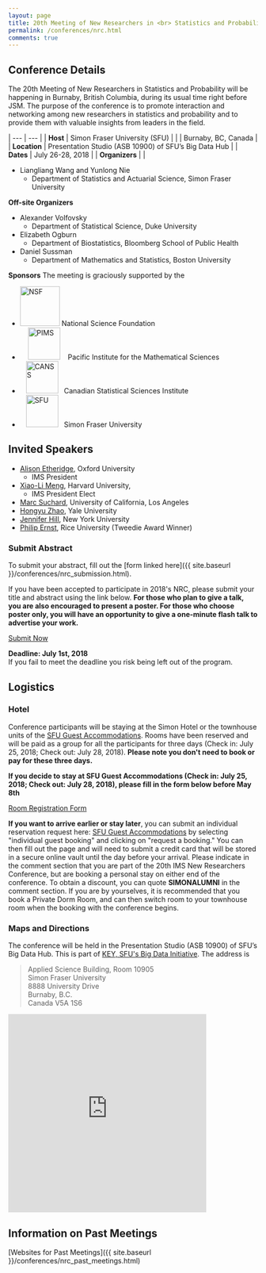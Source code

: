 ```yaml
---
layout: page
title: 20th Meeting of New Researchers in <br> Statistics and Probability
permalink: /conferences/nrc.html
comments: true
---
```




## Conference Details


The 20th Meeting of New Researchers in Statistics and Probability will be happening in Burnaby, British Columbia, during its usual time right before JSM.
The purpose of the conference is to promote interaction and networking among new researchers in statistics and probability and to provide them with valuable insights from leaders in the field.


| --- | --- |
| __Host__ | Simon Fraser University (SFU) |
|  | Burnaby, BC, Canada |
| __Location__ | Presentation Studio (ASB 10900) of SFU’s Big Data Hub |
| __Dates__ | July 26-28, 2018 |
| __Organizers__ |  |

* Liangliang Wang and Yunlong Nie
  * Department of Statistics and Actuarial Science, Simon Fraser University


__Off-site Organizers__

* Alexander Volfovsky
  * Department of Statistical Science, Duke University
* Elizabeth Ogburn
  * Department of Biostatistics, Bloomberg School of Public Health
* Daniel Sussman
  * Department of Mathematics and Statistics, Boston University

__Sponsors__ The meeting is graciously supported by the
  
* <img src="https://www.nsfgrfp.org/images/nsf-logo.png" alt="NSF" style="height: 80px;"/> National Science Foundation
* &nbsp;&nbsp;&nbsp; <img src="https://upload.wikimedia.org/wikipedia/commons/d/d7/PIMS_logo.png" alt="PIMS" style="height: 65px;"/> &nbsp;&nbsp; Pacific Institute for the Mathematical Sciences
* &nbsp;&nbsp; <img src="https://ssc.ca/sites/ssc/files/data/Members/public/about/SARGC/canssi_logo_web.png" alt="CANSS" style="height: 65px;"/> &nbsp;  Canadian Statistical Sciences Institute
* &nbsp;&nbsp; <img src="{{ site.baseurl }}/image/sfu.jpg" alt="SFU" style="height: 65px;"/> &nbsp;  Simon Fraser University



## Invited Speakers


* [Alison Etheridge](http://www.stats.ox.ac.uk/~etheridg/), Oxford University 
  * IMS President
* [Xiao-Li Meng](https://statistics.fas.harvard.edu/people/xiao-li-meng), Harvard University, 
  * IMS President Elect
* [Marc Suchard](https://www.biostat.ucla.edu/people/suchard), University of California, Los Angeles
* [Hongyu Zhao](https://publichealth.yale.edu/people/hongyu_zhao.profile), Yale University
* [Jennifer Hill](https://steinhardt.nyu.edu/faculty/Jennifer_L_Hill), New York University
* [Philip Ernst](http://www.stat.rice.edu/~pe6/), Rice University (Tweedie Award Winner)

<!---
## Application Information

<div class="applybutton"><a href="{{ site.baseurl }}/conferences/nrc_application.html">Apply Now</a></div>


#### Eligibility

Applications are accepted from anyone who: 

1. received a Ph.D. on or after 2013; or 
2. expects to receive a Ph.D. by the end of 2018.

The number of participants is limited. The deadline for receipt of applications is March 31, 2018. By April 5th, applicants will be notified of whether they have been selected to attend. Women and minorities are encouraged to apply. 


#### Funding 

The selected applicants will be asked to pay a small ($100) registration fee to confirm their participation (this price is subject to small changes). However, contingent on the availability of funds, support to defray travel and housing costs will be offered, though we invite participants to seek partial funding of their own.

#### Application Details


To apply, fill out the [form linked above]({{ site.baseurl }}/conferences/nrc_application.html).
--->



### Submit Abstract

To submit your abstract, fill out the [form linked  here]({{ site.baseurl }}/conferences/nrc_submission.html).

 If you have been accepted to participate in 2018's NRC, please submit your title and  abstract using the link below. __For those who plan to give a talk, you are also encouraged to present a poster. For those who choose poster only, you will have an opportunity to give a one-minute flash talk to advertise your work.__

<div class="applybutton"><a href="{{ site.baseurl }}/conferences/nrc_submission.html">Submit Now</a></div>

__Deadline: July 1st, 2018__ <br>
If you fail to meet the deadline you risk being left out of the program. 



 <!-- or alternatively, submit a Letter of Interest (PDF only) and a Curriculum Vitae (PDF only) via email. -->
<!-- In your letter of interest briefly explain your motivation for participating in this meeting, as well as clearly stating:  -->

 <!---
You will need to provide the following information:
 --->

<!---
* Your full name
* Your institution 
* Your email address
* The title of your position
* The year you earned/will earn a PhD
* Your main research areas (be specific)
* Your reasons for attending.
* Title of your presentation
* Abstract for your presentation 
  * 250 words maximum 
--->

<!--- Email both files together please to  [imsnrc2018@gmail.com](mailto:	imsnrc2018@gmail.com) with subject line "NRC 2018 application". Thank you. -->


## Logistics

### Hotel

Conference participants will be staying at the Simon Hotel or the townhouse units of the [SFU Guest Accommodations](http://www.sfu.ca/stayhere.html). Rooms have been reserved and will be paid as a group for all the participants for three days (Check in: July 25, 2018; Check out: July 28, 2018).  __Please note you don't need to book or pay for these three days.__


__If you decide to stay at SFU Guest Accommodations (Check in: July 25, 2018; Check out: July 28, 2018), please fill in the form below before May 8th__



<div class="applybutton"><a href="{{ site.baseurl }}/conferences/nrc_room.html">Room Registration Form</a></div>


__If you want to arrive earlier or stay later__, you can submit an individual reservation request here: [SFU Guest Accommodations](http://www.sfu.ca/stayhere/reservation.html) by selecting "individual guest booking" and clicking on "request a booking." You can then fill out the page and will need to submit a credit card that will be stored in a secure online vault until the day before your arrival. Please indicate in the comment section that you are part of the 20th IMS New Researchers Conference, but are booking a personal stay on either end of the conference. To obtain a discount,  you can quote __SIMONALUMNI__ in the comment section.  If you are by yourselves, it is recommended that you book a Private Dorm Room, and can then switch room  to your townhouse room when the booking with the conference begins. 

### Maps and Directions

The conference will be held in the Presentation Studio (ASB 10900) of SFU’s Big Data Hub. 
This is part of [KEY, SFU's Big Data Initiative](http://www.sfu.ca/key/contact-us). The address is

> Applied Science Building, Room 10905 <br>
> Simon Fraser University <br>
> 8888 University Drive <br>
> Burnaby, B.C. <br>
> Canada V5A 1S6


<iframe allowfullscreen="" frameborder="0" height="400" src="https://www.google.com/maps/embed?pb=!1m18!1m12!1m3!1d83294.21332481528!2d-122.9842963379709!3d49.277455179330794!2m3!1f0!2f0!3f0!3m2!1i1024!2i768!4f13.1!3m3!1m2!1s0x548679bf1767cc6b%3A0x16e37c430148082b!2sApplied+Sciences+Bldg%2C+Burnaby%2C+BC+V5A!5e0!3m2!1sen!2sca!4v1488575648002" width="400"></iframe>







## Information on Past Meetings
<!---
[Application Instructions for Recent Meetings]({{ site.baseurl }}/conferences/nrc_application_info.html)
--->
[Websites for Past Meetings]({{ site.baseurl }}/conferences/nrc_past_meetings.html)
